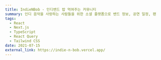 ```yaml
---
title: IndieNBob - 인디밴드 밥 먹여주는 커뮤니티
summary: 인디 음악을 사랑하는 사람들을 위한 소셜 플랫폼으로 밴드 정보, 공연 일정, 팬 커뮤니티 기능 제공
tags:
  - React
  - Next.js
  - TypeScript
  - React Query
  - Tailwind CSS
date: 2021-07-15
external_link: https://indie-n-bob.vercel.app/
---
```

